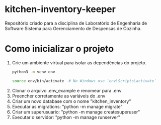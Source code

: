 # kitchen-inventory-keeper
Repositório criado para a disciplina de Laboratório de Engenharia de Software
Sistema para Gerenciamento de Despensas de Cozinha. 


# Como inicializar o projeto
 1. Crie um ambiente virtual para isolar as dependências do projeto.
       ```bash
       python3 -m venv env

       source env/bin/activate  # No Windows use `env\Scripts\activate`
       ```
2. Clonar o arquivo .env_example e renomear para .env
3. Preencher corretamente as variáveis do .env
4. Criar um novo database com o nome "kitchen_inventory"
5. Executar as migrations: "python -m manage migrate"
6. Criar um superusuario: "python -m manage createsuperuser"
7. Executar o servidor: "python -m manage runserver"
